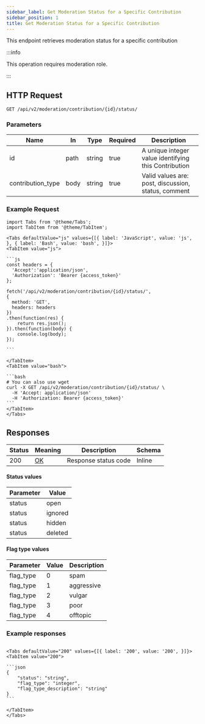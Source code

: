 ```yaml
---
sidebar_label: Get Moderation Status for a Specific Contribution
sidebar_position: 1
title: Get Moderation Status for a Specific Contribution
---
```


This endpoint retrieves moderation status for a specific contribution

:::info

This operation requires moderation role.

:::

## HTTP Request

`GET /api/v2/moderation/contribution/{id}/status/`


### Parameters

|Name|In|Type|Required|Description|
|---|---|---|---|---|
|id|path|string|true|A unique integer value identifying this Contribution|
|contribution_type|body|string|true|Valid values are: post, discussion, status, comment|

### Example Request

````mdx-code-block
import Tabs from '@theme/Tabs';
import TabItem from '@theme/TabItem';

<Tabs defaultValue="js" values={[{ label: 'JavaScript', value: 'js', }, { label: 'Bash', value: 'bash', }]}>
<TabItem value="js">

```js
const headers = {
  'Accept':'application/json',
  'Authorization': 'Bearer {access_token}'
};

fetch('/api/v2/moderation/contribution/{id}/status/',
{
  method: 'GET',
  headers: headers
})
.then(function(res) {
    return res.json();
}).then(function(body) {
    console.log(body);
});

```

</TabItem>
<TabItem value="bash">

```bash
# You can also use wget
curl -X GET /api/v2/moderation/contribution/{id}/status/ \
  -H 'Accept: application/json'
  -H 'Authorization: Bearer {access_token}'
```
</TabItem>
</Tabs>
````

## Responses

|Status|Meaning| Description    | Schema |
|---|---|----------------|--------|
|200|[OK](https://tools.ietf.org/html/rfc7231#section-6.3.1)|Response status code| Inline |

#### Status values

| Parameter | Value   |
|-----------|---------|
| status | open    |
| status | ignored |
| status | hidden  |
| status | deleted | 


#### Flag type values

| Parameter | Value | Description |
|-----------|-------|-------------|
| flag_type | 0     | spam        |
| flag_type | 1     | aggressive  |
| flag_type | 2     | vulgar      |
| flag_type | 3     | poor        |
| flag_type | 4     | offtopic    |


### Example responses


````mdx-code-block

<Tabs defaultValue="200" values={[{ label: '200', value: '200', }]}>
<TabItem value="200">

```json
{
    "status": "string",
    "flag_type": "integer",
    "flag_type_description": "string"
}
```

</TabItem>
</Tabs>
````
